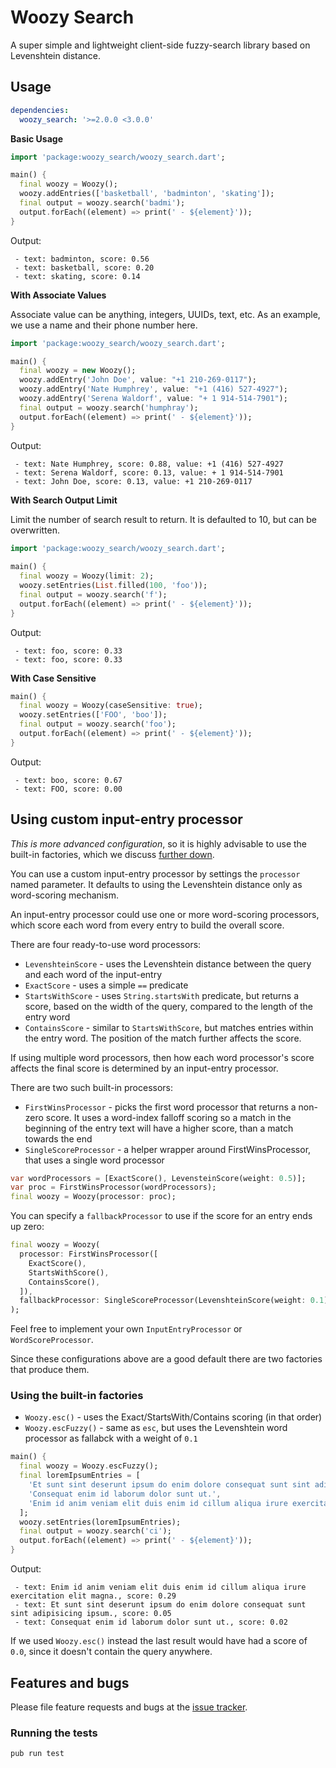 # Woozy Search

A super simple and lightweight client-side fuzzy-search library based on Levenshtein distance. 

## Usage

```pubspec.yaml
dependencies:
  woozy_search: '>=2.0.0 <3.0.0'
```

**Basic Usage**

```dart
import 'package:woozy_search/woozy_search.dart';

main() {
  final woozy = Woozy();
  woozy.addEntries(['basketball', 'badminton', 'skating']);
  final output = woozy.search('badmi');
  output.forEach((element) => print(' - ${element}'));
}
```

Output:

```text
 - text: badminton, score: 0.56
 - text: basketball, score: 0.20
 - text: skating, score: 0.14
```

**With Associate Values**

Associate value can be anything, integers, UUIDs, text, etc. 
As an example, we use a name and their phone number here. 

```dart
import 'package:woozy_search/woozy_search.dart';

main() {
  final woozy = new Woozy();
  woozy.addEntry('John Doe', value: "+1 210-269-0117");
  woozy.addEntry('Nate Humphrey', value: "+1 (416) 527-4927");
  woozy.addEntry('Serena Waldorf', value: "+ 1 914-514-7901");
  final output = woozy.search('humphray');
  output.forEach((element) => print(' - ${element}'));
}
```

Output:

```text
 - text: Nate Humphrey, score: 0.88, value: +1 (416) 527-4927
 - text: Serena Waldorf, score: 0.13, value: + 1 914-514-7901
 - text: John Doe, score: 0.13, value: +1 210-269-0117
```

**With Search Output Limit**

Limit the number of search result to return.
It is defaulted to 10, but can be overwritten. 

```dart
import 'package:woozy_search/woozy_search.dart';
  
main() {
  final woozy = Woozy(limit: 2);
  woozy.setEntries(List.filled(100, 'foo'));
  final output = woozy.search('f');
  output.forEach((element) => print(' - ${element}'));
}
```

Output:

```text
 - text: foo, score: 0.33
 - text: foo, score: 0.33
```

**With Case Sensitive**

```dart
main() {
  final woozy = Woozy(caseSensitive: true);
  woozy.setEntries(['FOO', 'boo']);
  final output = woozy.search('foo');
  output.forEach((element) => print(' - ${element}'));
}
```

Output:

```text
 - text: boo, score: 0.67
 - text: FOO, score: 0.00
```

## Using custom input-entry processor

*This is more advanced configuration*, so it is highly advisable to use the
built-in factories, which we discuss [further down](#using-the-built-in-factories).

You can use a custom input-entry processor by settings the `processor` named
parameter. It defaults to using the Levenshtein distance only as word-scoring
mechanism.

An input-entry processor could use one or more word-scoring processors, which
score each word from every entry to build the overall score.

There are four ready-to-use word processors:

  - `LevenshteinScore` - uses the Levenshtein distance between the query and
    each word of the input-entry
  - `ExactScore` - uses a simple `==` predicate
  - `StartsWithScore` - uses `String.startsWith` predicate, but returns a score,
    based on the width of the query, compared to the length of the entry word
  - `ContainsScore` - similar to `StartsWithScore`, but matches entries within
    the entry word. The position of the match further affects the score.

If using multiple word processors, then how each word processor's score affects
the final score is determined by an input-entry processor.

There are two such built-in processors:

  - `FirstWinsProcessor` - picks the first word processor that returns a
    non-zero score. It uses a word-index falloff scoring so a match in the
    beginning of the entry text will have a higher score, than a match towards
    the end
  - `SingleScoreProcessor` - a helper wrapper around FirstWinsProcessor,
    that uses a single word processor

```dart
var wordProcessors = [ExactScore(), LevensteinScore(weight: 0.5)];
var proc = FirstWinsProcessor(wordProcessors);
final woozy = Woozy(processor: proc);
```

You can specify a `fallbackProcessor` to use if the score for an entry ends up
zero:

```dart
final woozy = Woozy(
  processor: FirstWinsProcessor([
    ExactScore(),
    StartsWithScore(),
    ContainsScore(),
  ]),
  fallbackProcessor: SingleScoreProcessor(LevenshteinScore(weight: 0.1),
);
```

Feel free to implement your own `InputEntryProcessor` or `WordScoreProcessor`.

Since these configurations above are a good default there are two factories that
produce them.


### Using the built-in factories

  - `Woozy.esc()` - uses the Exact/StartsWith/Contains scoring (in that order)
  - `Woozy.escFuzzy()` - same as `esc`, but uses the Levenshtein word processor
    as fallabck with a weight of `0.1`

```dart
main() {
  final woozy = Woozy.escFuzzy();
  final loremIpsumEntries = [
    'Et sunt sint deserunt ipsum do enim dolore consequat sunt sint adipisicing ipsum.',
    'Consequat enim id laborum dolor sunt ut.',
    'Enim id anim veniam elit duis enim id cillum aliqua irure exercitation elit magna.',
  ];
  woozy.setEntries(loremIpsumEntries);
  final output = woozy.search('ci');
  output.forEach((element) => print(' - ${element}'));
}
```

Output:

```text
 - text: Enim id anim veniam elit duis enim id cillum aliqua irure exercitation elit magna., score: 0.29
 - text: Et sunt sint deserunt ipsum do enim dolore consequat sunt sint adipisicing ipsum., score: 0.05
 - text: Consequat enim id laborum dolor sunt ut., score: 0.02
```

If we used `Woozy.esc()` instead the last result would have had a score of
`0.0`, since it doesn't contain the query anywhere.


## Features and bugs

Please file feature requests and bugs at the [issue tracker][tracker].

[tracker]: https://github.com/IvoriApp/woozy-search/issues


### Running the tests

```sh
pub run test
```

